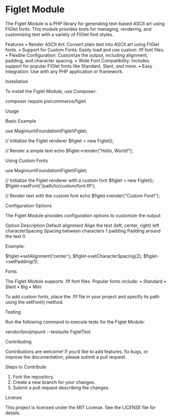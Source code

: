 # Figlet Module

The Figlet Module is a PHP library for generating text-based ASCII art using FIGlet fonts. This module provides tools for managing, rendering, and
customizing text with a variety of FIGlet font styles.

Features • Render ASCII Art: Convert plain text into ASCII art using FIGlet fonts. • Support for Custom Fonts: Easily load and use custom .flf font
files. • Flexible Configuration: Customize the output, including alignment, padding, and character spacing. • Wide Font Compatibility: Includes
support for popular FIGlet fonts like Standard, Slant, and more. • Easy Integration: Use with any PHP application or framework.

Installation

To install the Figlet Module, use Composer:

composer require pixicommerce/figlet

Usage

Basic Example

use Maginium\Foundation\Figlet\Figlet;

// Initialize the Figlet renderer $figlet = new Figlet();

// Render a simple text echo $figlet->render("Hello, World!");

Using Custom Fonts

use Maginium\Foundation\Figlet\Figlet;

// Initialize the Figlet renderer with a custom font $figlet = new Figlet();
$figlet->setFont('/path/to/custom/font.flf');

// Render text with the custom font echo $figlet->render("Custom Font!");

Configuration Options

The Figlet Module provides configuration options to customize the output:

Option Description Default alignment Align the text (left, center, right) left characterSpacing Spacing between characters 1 padding Padding around
the text 0

Example:

$figlet->setAlignment('center');
$figlet->setCharacterSpacing(2); $figlet->setPadding(1);

Fonts

The Figlet Module supports .flf font files. Popular fonts include: • Standard • Slant • Big • Mini

To add custom fonts, place the .flf file in your project and specify its path using the setFont() method.

Testing

Run the following command to execute tests for the Figlet Module:

vendor/bin/phpunit --testsuite FigletTest

Contributing

Contributions are welcome! If you’d like to add features, fix bugs, or improve the documentation, please submit a pull request.

Steps to Contribute

1.  Fork the repository.
2.  Create a new branch for your changes.
3.  Submit a pull request describing the changes.

License

This project is licensed under the MIT License. See the LICENSE file for details.
